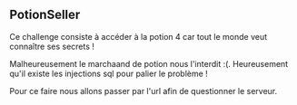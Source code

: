 ## PotionSeller

Ce challenge consiste à accéder à la potion 4 car tout le monde veut connaître ses secrets !

Malheureusement le marchaand de potion nous l'interdit :(. Heureusement qu'il existe les injections sql pour palier le problème !

Pour ce faire nous allons passer par l'url afin de questionner le serveur.
